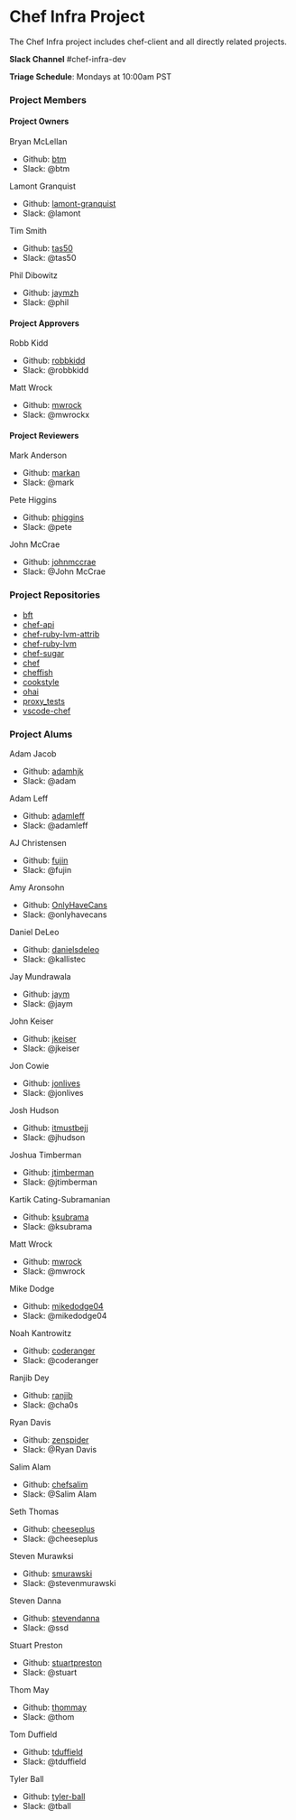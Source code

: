 # Chef Infra Project

The Chef Infra project includes chef-client and all directly related projects.

**Slack Channel** #chef-infra-dev

**Triage Schedule**: Mondays at 10:00am PST

### Project Members

#### Project Owners

Bryan McLellan
  - Github: [btm](https://github.com/btm)
  - Slack: @btm

Lamont Granquist
  - Github: [lamont-granquist](https://github.com/lamont-granquist)
  - Slack: @lamont

Tim Smith
  - Github: [tas50](https://github.com/tas50)
  - Slack: @tas50

Phil Dibowitz
  - Github: [jaymzh](http://github.com/jaymzh)
  - Slack: @phil

#### Project Approvers

Robb Kidd
  - Github: [robbkidd](https://github.com/robbkidd)
  - Slack: @robbkidd

Matt Wrock
  - Github: [mwrock](https://github.com/mwrock)
  - Slack: @mwrockx

#### Project Reviewers

Mark Anderson
  - Github: [markan](https://github.com/markan)
  - Slack: @mark

Pete Higgins
  - Github: [phiggins](http://github.com/phiggins)
  - Slack: @pete

John McCrae
  - Github: [johnmccrae](http://github.com/johnmccrae)
  - Slack: @John McCrae

### Project Repositories

- [bft](https://github.com/chef/bft)
- [chef-api](https://github.com/chef/chef-api)
- [chef-ruby-lvm-attrib](https://github.com/chef/chef-ruby-lvm-attrib)
- [chef-ruby-lvm](https://github.com/chef/chef-ruby-lvm)
- [chef-sugar](https://github.com/chef/chef-sugar)
- [chef](https://github.com/chef/chef)
- [cheffish](https://github.com/chef/cheffish)
- [cookstyle](https://github.com/chef/cookstyle)
- [ohai](https://github.com/chef/ohai)
- [proxy_tests](https://github.com/chef/proxy_tests)
- [vscode-chef](https://github.com/chef/vscode-chef)

### Project Alums

Adam Jacob
  - Github: [adamhjk](https://github.com/adamhjk)
  - Slack: @adam

Adam Leff
  - Github: [adamleff]((https://github.com/adamleff))
  - Slack: @adamleff

AJ Christensen
  - Github: [fujin](https://github.com/fujin)
  - Slack: @fujin

Amy Aronsohn
  - Github: [OnlyHaveCans](https://github.com/OnlyHaveCans)
  - Slack: @onlyhavecans

Daniel DeLeo
  - Github: [danielsdeleo](https://github.com/danielsdeleo)
  - Slack: @kallistec

Jay Mundrawala
  - Github: [jaym](https://github.com/jaym)
  - Slack: @jaym

John Keiser
  - Github: [jkeiser](https://github.com/jkeiser)
  - Slack: @jkeiser

Jon Cowie
  - Github: [jonlives](https://github.com/jonlives)
  - Slack: @jonlives

Josh Hudson
  - Github: [itmustbejj](https://github.com/itmustbejj)
  - Slack: @jhudson

Joshua Timberman
  - Github: [jtimberman](https://github.com/jtimberman)
  - Slack: @jtimberman

Kartik Cating-Subramanian
  - Github: [ksubrama](https://github.com/ksubrama)
  - Slack: @ksubrama

Matt Wrock
  - Github: [mwrock](https://github.com/mwrock)
  - Slack: @mwrock

Mike Dodge
  - Github: [mikedodge04](https://github.com/mikedodge04)
  - Slack: @mikedodge04

Noah Kantrowitz
  - Github: [coderanger](https://github.com/coderanger)
  - Slack: @coderanger

Ranjib Dey
  - Github: [ranjib](https://github.com/ranjib)
  - Slack: @cha0s

Ryan Davis
  - Github: [zenspider](https://github.com/zenspider)
  - Slack: @Ryan Davis

Salim Alam
  - Github: [chefsalim](https://github.com/chefsalim)
  - Slack: @Salim Alam

Seth Thomas
  - Github: [cheeseplus](https://github.com/cheeseplus)
  - Slack: @cheeseplus

Steven Murawksi
  - Github: [smurawski](https://github.com/smurawski)
  - Slack: @stevenmurawski

Steven Danna
  - Github: [stevendanna](https://github.com/stevendanna)
  - Slack: @ssd

Stuart Preston
  - Github: [stuartpreston](https://github.com/stuartpreston)
  - Slack: @stuart

Thom May
  - Github: [thommay](https://github.com/thommay)
  - Slack: @thom

Tom Duffield
  - Github: [tduffield](https://github.com/tduffield)
  - Slack: @tduffield

Tyler Ball
  - Github: [tyler-ball](https://github.com/tyler-ball)
  - Slack: @tball

